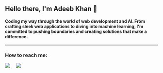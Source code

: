 <h2>Hello there, I'm Adeeb Khan 👋</h2>

<h4>Coding my way through the world of web development and AI. From crafting sleek web applications to diving into machine learning, I'm committed to pushing boundaries and creating solutions that make a difference.</h4>

<hr>
<h3>How to reach me:</h3>
<a href="https://www.linkedin.com/in/adeeb-khan-74b380191"><img src="https://img.shields.io/badge/linkedin-%230077B5.svg?&style=for-the-badge&logo=linkedin&logoColor=white" /></a>&nbsp;&nbsp;&nbsp;&nbsp;
<a href="mailto:adeebkhankhan25@gmail.com"><img src="https://img.shields.io/badge/gmail-%23D14836.svg?&style=for-the-badge&logo=gmail&logoColor=white" /></a>&nbsp;&nbsp;&nbsp;&nbsp;
